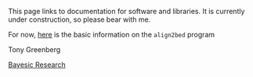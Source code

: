 This page links to documentation for software and libraries. It is currently under construction, so please bear with me.

For now, [here](/align2bed) is the basic information on the `align2bed` program

Tony Greenberg

[Bayesic Research](https://www.bayesicresearch.org)
